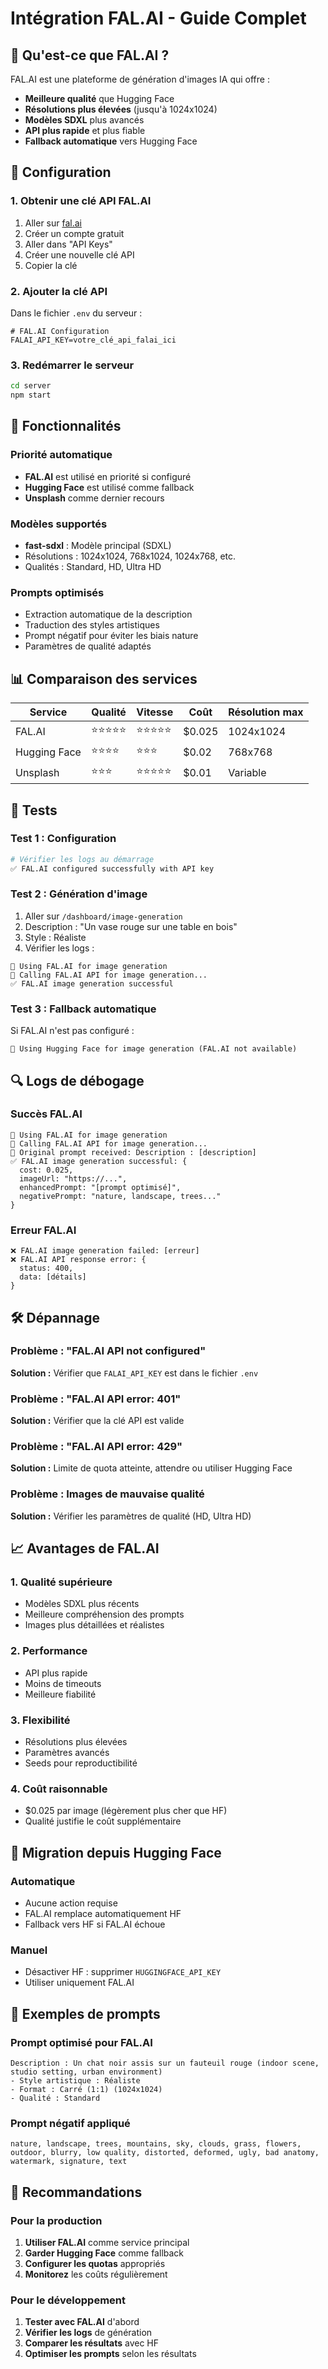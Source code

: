 # Intégration FAL.AI - Guide Complet

## 🎨 Qu'est-ce que FAL.AI ?

FAL.AI est une plateforme de génération d'images IA qui offre :
- **Meilleure qualité** que Hugging Face
- **Résolutions plus élevées** (jusqu'à 1024x1024)
- **Modèles SDXL** plus avancés
- **API plus rapide** et plus fiable
- **Fallback automatique** vers Hugging Face

## 🚀 Configuration

### 1. Obtenir une clé API FAL.AI

1. Aller sur [fal.ai](https://fal.ai)
2. Créer un compte gratuit
3. Aller dans "API Keys"
4. Créer une nouvelle clé API
5. Copier la clé

### 2. Ajouter la clé API

Dans le fichier `.env` du serveur :
```env
# FAL.AI Configuration
FALAI_API_KEY=votre_clé_api_falai_ici
```

### 3. Redémarrer le serveur

```bash
cd server
npm start
```

## 🔧 Fonctionnalités

### Priorité automatique
- **FAL.AI** est utilisé en priorité si configuré
- **Hugging Face** est utilisé comme fallback
- **Unsplash** comme dernier recours

### Modèles supportés
- **fast-sdxl** : Modèle principal (SDXL)
- Résolutions : 1024x1024, 768x1024, 1024x768, etc.
- Qualités : Standard, HD, Ultra HD

### Prompts optimisés
- Extraction automatique de la description
- Traduction des styles artistiques
- Prompt négatif pour éviter les biais nature
- Paramètres de qualité adaptés

## 📊 Comparaison des services

| Service | Qualité | Vitesse | Coût | Résolution max |
|---------|---------|---------|------|----------------|
| FAL.AI | ⭐⭐⭐⭐⭐ | ⭐⭐⭐⭐⭐ | $0.025 | 1024x1024 |
| Hugging Face | ⭐⭐⭐⭐ | ⭐⭐⭐ | $0.02 | 768x768 |
| Unsplash | ⭐⭐⭐ | ⭐⭐⭐⭐⭐ | $0.01 | Variable |

## 🧪 Tests

### Test 1 : Configuration
```bash
# Vérifier les logs au démarrage
✅ FAL.AI configured successfully with API key
```

### Test 2 : Génération d'image
1. Aller sur `/dashboard/image-generation`
2. Description : "Un vase rouge sur une table en bois"
3. Style : Réaliste
4. Vérifier les logs :
```
🎨 Using FAL.AI for image generation
🎨 Calling FAL.AI API for image generation...
✅ FAL.AI image generation successful
```

### Test 3 : Fallback automatique
Si FAL.AI n'est pas configuré :
```
🤗 Using Hugging Face for image generation (FAL.AI not available)
```

## 🔍 Logs de débogage

### Succès FAL.AI
```
🎨 Using FAL.AI for image generation
🎨 Calling FAL.AI API for image generation...
📝 Original prompt received: Description : [description]
✅ FAL.AI image generation successful: {
  cost: 0.025,
  imageUrl: "https://...",
  enhancedPrompt: "[prompt optimisé]",
  negativePrompt: "nature, landscape, trees..."
}
```

### Erreur FAL.AI
```
❌ FAL.AI image generation failed: [erreur]
❌ FAL.AI API response error: {
  status: 400,
  data: [détails]
}
```

## 🛠️ Dépannage

### Problème : "FAL.AI API not configured"
**Solution :** Vérifier que `FALAI_API_KEY` est dans le fichier `.env`

### Problème : "FAL.AI API error: 401"
**Solution :** Vérifier que la clé API est valide

### Problème : "FAL.AI API error: 429"
**Solution :** Limite de quota atteinte, attendre ou utiliser Hugging Face

### Problème : Images de mauvaise qualité
**Solution :** Vérifier les paramètres de qualité (HD, Ultra HD)

## 📈 Avantages de FAL.AI

### 1. Qualité supérieure
- Modèles SDXL plus récents
- Meilleure compréhension des prompts
- Images plus détaillées et réalistes

### 2. Performance
- API plus rapide
- Moins de timeouts
- Meilleure fiabilité

### 3. Flexibilité
- Résolutions plus élevées
- Paramètres avancés
- Seeds pour reproductibilité

### 4. Coût raisonnable
- $0.025 par image (légèrement plus cher que HF)
- Qualité justifie le coût supplémentaire

## 🔄 Migration depuis Hugging Face

### Automatique
- Aucune action requise
- FAL.AI remplace automatiquement HF
- Fallback vers HF si FAL.AI échoue

### Manuel
- Désactiver HF : supprimer `HUGGINGFACE_API_KEY`
- Utiliser uniquement FAL.AI

## 📝 Exemples de prompts

### Prompt optimisé pour FAL.AI
```
Description : Un chat noir assis sur un fauteuil rouge (indoor scene, studio setting, urban environment)
- Style artistique : Réaliste
- Format : Carré (1:1) (1024x1024)
- Qualité : Standard
```

### Prompt négatif appliqué
```
nature, landscape, trees, mountains, sky, clouds, grass, flowers, outdoor, blurry, low quality, distorted, deformed, ugly, bad anatomy, watermark, signature, text
```

## 🎯 Recommandations

### Pour la production
1. **Utiliser FAL.AI** comme service principal
2. **Garder Hugging Face** comme fallback
3. **Configurer les quotas** appropriés
4. **Monitorez** les coûts régulièrement

### Pour le développement
1. **Tester avec FAL.AI** d'abord
2. **Vérifier les logs** de génération
3. **Comparer les résultats** avec HF
4. **Optimiser les prompts** selon les résultats

